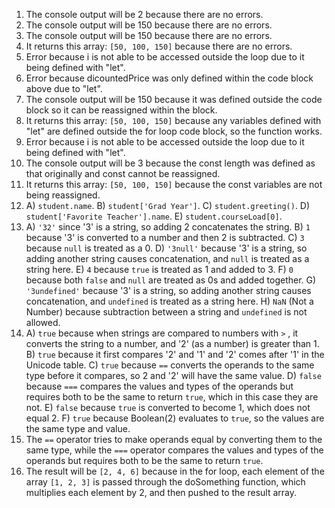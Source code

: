 1. The console output will be 2 because there are no errors.  
2. The console output will be 150 because there are no errors.  
3. The console output will be 150 because there are no errors.  
4. It returns this array: `[50, 100, 150]` because there are no errors.  
5. Error because i is not able to be accessed outside the loop due to it being defined with "let".    
6. Error because dicountedPrice was only defined within the code block above due to "let".  
7. The console output will be 150 because it was defined outside the code block so it can be reassigned within the block.  
8. It returns this array: `[50, 100, 150]` because any variables defined with "let" are defined outside the for loop code block, so the function works.  
9. Error because i is not able to be accessed outside the loop due to it being defined with "let".  
10. The console output will be 3 because the const length was defined as that originally and const cannot be reassigned.  
11.  It returns this array: `[50, 100, 150]` because the const variables are not being reassigned.
12.  A) `student.name`. B) `student['Grad Year']`. C) `student.greeting()`. D) `student['Favorite Teacher'].name`. E) `student.courseLoad[0]`.  
13. A) `'32'` since '3' is a string, so adding 2 concatenates the string. B) `1` because '3' is converted to a number and then 2 is subtracted. C) `3` because `null` is treated as a 0. D) `'3null'` because '3' is a string, so adding another string causes concatenation, and `null` is treated as a string here. E) `4` because `true` is treated as 1 and added to 3. F) `0` because both `false` and `null` are treated as 0s and added together. G) `'3undefined'` because '3' is a string, so adding another string causes concatenation, and `undefined` is treated as a string here. H) `NaN` (Not a Number) because subtraction between a string and `undefined` is not allowed.  
14. A) `true` because when strings are compared to numbers with `>` , it converts the string to a number, and '2' (as a number) is greater than 1. B) `true` because it first compares '2' and '1' and '2' comes after '1' in the Unicode table. C) `true` because `==` converts the operands to the same type before it compares, so 2 and '2' will have the same value. D) `false` because `===` compares the values and types of the operands but requires both to be the same to return `true`, which in this case they are not. E) `false` because `true` is converted to become 1, which does not equal 2. F) `true` because Boolean(2) evaluates to `true`, so the values are the same type and value.  
15. The `==` operator tries to make operands equal by converting them to the same type, while the `===` operator compares the values and types of the operands but requires both to be the same to return `true`.
17. The result will be `[2, 4, 6]` because in the for loop, each element of the array `[1, 2, 3]` is passed through the doSomething function, which multiplies each element by 2, and then pushed to the result array.
 
